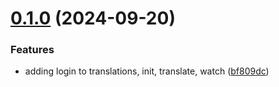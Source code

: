 # [0.1.0](https://github.com/hijuliancode/elevationteam-translations/compare/v0.0.0...v0.1.0) (2024-09-20)


### Features

* adding login to translations, init, translate, watch ([bf809dc](https://github.com/hijuliancode/elevationteam-translations/commit/bf809dcedb76491f9caf798dcbcca9099f365d35))
